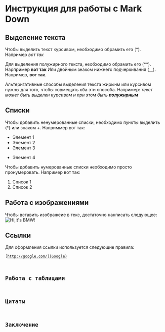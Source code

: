 # Инструкция для работы с Mark Down

## Выделение текста

Чтобы выделить текст курсивом, необходимо обрамить его (*). Например *вот так*

Для выделения полужирного текста, необходимо обрамить его (**). Нарпример **вот так**
Или двойным знаком нижнего подчеркивания (__).
Например, __вот так__.

Альтернгативные способы выделения текста жирынм или курсивом нужны для того, чтобы совмещать оба эти способа. Например:
_текст может быть выделен курсивом и при этом быть **полужирным**_

## Списки

Чтобы добавить ненумерованные списки, необходимо пункты выделить (*) или знаком +. Наприммер вот так:
* Элемент 1
* Элемент 2
* Элемент 3
+ Элемент 4

Чтобы добавить нумерованные списки необходимо просто пронумеровать. Например вот так:
1. Список 1
2. Список 2

## Работа с изображениями

Чтобы вставить изображеие в текс, достаточно нанписать следующее:
![Hi,it's BMW!](picturesBMW.jpg)

## Ссылки

Для оформления ссылки используется следующие правила:

<code>[http://google.com/](Google)


## Работа с таблицами

## Цитаты

## Заключение
